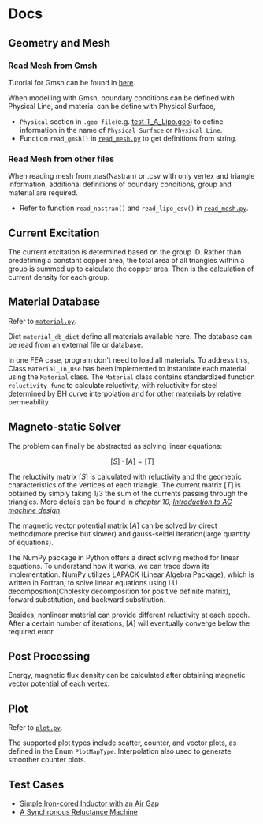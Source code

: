 
# Docs
## Geometry and Mesh
### Read Mesh from Gmsh
Tutorial for Gmsh can be found in [here](http://www.gmsh.info/doc/texinfo/gmsh.html).

When modelling with Gmsh, boundary conditions can be defined with Physical Line, and material can be define with Physical Surface,
- `Physical` section in `.geo file`(e.g. [test-T_A_Lipo.geo](./data//lipo/test-T_A_Lipo.geo)) to define information in the name of `Physical Surface` or `Physical Line`.
- Function `read_gmsh()` in [`read_mesh.py`](./src/read_mesh.py) to get definitions from string.

### Read Mesh from other files
When reading mesh from .nas(Nastran) or .csv with only vertex and triangle information, additional definitions of boundary conditions, group and material are required.
- Refer to function `read_nastran()` and `read_lipo_csv()` in [`read_mesh.py`](./src/read_mesh.py).

## Current Excitation
The current excitation is determined based on the group ID.
Rather than predefining a constant copper area, the total area of all triangles within a group is summed up to calculate the copper area.
Then is the calculation of current density for each group.

## Material Database
Refer to [`material.py`](./src/material.py).

Dict `material_db_dict` define all materials available here. The database can be read from an external file or database.

In one FEA case, program don't need to load all materials. To address this, Class `Material_In_Use` has been implemented to instantiate each material using the `Material` class. The `Material` class contains standardized function `reluctivity_func` to calculate reluctivity, with reluctivity for steel determined by BH curve interpolation and for other materials by relative permeability.

## Magneto-static Solver
The problem can finally be abstracted as solving linear equations:

$$
[S]⋅ [A] = [T]
$$

The reluctivity matrix $[S]$ is calculated with reluctivity and the geometric characteristics of the vertices of each triangle.
The current matrix $[T]$ is obtained by simply taking 1/3 the sum of the currents passing through the triangles.
More details can be found in *chapter 10, [Introduction to AC machine design]((https://onlinelibrary.wiley.com/doi/book/10.1002/9781119352181))*.

The magnetic vector potential matrix $[A]$ can be solved by direct method(more precise but slower) and gauss-seidel iteration(large quantity of equations).

The NumPy package in Python offers a direct solving method for linear equations. To understand how it works, we can trace down its implementation. NumPy utilizes LAPACK (Linear Algebra Package), which is written in Fortran, to solve linear equations using LU decomposition(Cholesky decomposition for positive definite matrix), forward substitution, and backward substitution.

Besides, nonlinear material can provide different reluctivity at each epoch. After a certain number of iterations, $[A]$ will eventually converge below the required error.

## Post Processing
Energy, magnetic flux density can be calculated after obtaining magnetic vector potential of each vertex.

## Plot
Refer to [`plot.py`](./src/plot.py).

The supported plot types include scatter, counter, and vector plots, as defined in the Enum `PlotMapType`.
Interpolation also used to generate smoother counter plots.


## Test Cases
- [Simple Iron-cored Inductor with an Air Gap](./test_lipo.md)
- [A Synchronous Reluctance Machine](./test_synrm.md)

